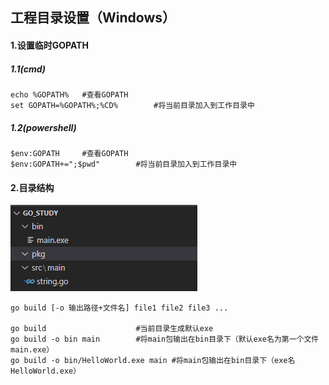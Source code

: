 ## 工程目录设置（Windows）

#### 1.设置临时GOPATH

##### 1.1(cmd)

```shell
echo %GOPATH%	#查看GOPATH
set GOPATH=%GOPATH%;%CD%		#将当前目录加入到工作目录中
```

##### 1.2(powershell)

```shell
$env:GOPATH		#查看GOPATH
$env:GOPATH+=";$pwd"		#将当前目录加入到工作目录中
```



#### 2.目录结构

![](picture/工作目录.png)

```shell
go build [-o 输出路径+文件名] file1 file2 file3 ...

go build					#当前目录生成默认exe
go build -o bin main		#将main包输出在bin目录下（默认exe名为第一个文件main.exe）
go build -o bin/HelloWorld.exe main	#将main包输出在bin目录下（exe名HelloWorld.exe）
```

